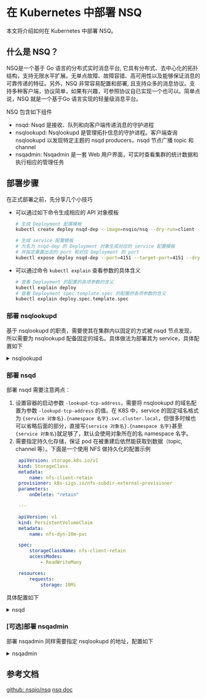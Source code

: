 # 在 Kubernetes 中部署 NSQ


本文将介绍如何在 Kubernetes 中部署 NSQ。

## 什么是 NSQ？

NSQ是一个基于 Go 语言的分布式实时消息平台, 它具有分布式、去中心化的拓扑结构，支持无限水平扩展。无单点故障、故障容错、高可用性以及能够保证消息的可靠传递的特征。另外，NSQ 非常容易配置和部署, 且支持众多的消息协议。支持多种客户端，协议简单，如果有兴趣，可参照协议自已实现一个也可以。简单点说，NSQ 就是一个基于Go 语言实现的轻量级消息平台。

NSQ 包含如下组件
* nsqd: Nsqd 是接收、队列和向客户端传递消息的守护进程
* nsqlookupd: Nsqlookupd 是管理拓扑信息的守护进程。客户端查询 nsqlookupd 以发现特定主题的 nsqd producers，nsqd 节点广播 topic 和 channel
* nsqadmin: Nsqadmin 是一套 Web 用户界面，可实时查看集群的统计数据和执行相应的管理任务

## 部署步骤

在正式部署之前，先分享几个小技巧

* 可以通过如下命令生成相应的 API 对象模板
  ```bash
  # 生成 Deployment 配置模板
  kubectl create deploy nsqd-dep --image=nsqio/nsq --dry-run=client -o yaml

  # 生成 service 配置模板
  # 为名为 nsqd-dep 的 Deployment 对象生成对应的 service 配置模板
  # 并指定暴露出去的 port 和对应 Deployment 的 port
  kubectl expose deploy nsqd-dep --port=4151 --target-port=4151 --dry-run=client -o yaml 
  ```
* 可以通过命令 `kubectl explain` 查看参数的具体含义
  ```bash
  # 查看 Deployment 的配置的各项参数的含义
  kubectl explain deploy
  # 查看 Deployment spec.template.spec 的配置的各项参数的含义
  kubectl explain deploy.spec.template.spec
  ```

### 部署 nsqlookupd

基于 nsqlookupd 的职责，需要使其在集群内以固定的方式被 nsqd 节点发现，所以需要为 nsqlookupd 配备固定的域名。具体做法为部署其为 service，具体配置如下
<details><summary>nsqlookupd</summary>

```yaml
apiVersion: apps/v1
kind: Deployment
metadata:
  creationTimestamp: null
  labels:
    app: nsqlookupd-dep
  name: nsqlookupd-dep
spec:
  replicas: 1
  selector:
    matchLabels:
      app: nsqlookupd-dep
  strategy: {}
  template:
    metadata:
      creationTimestamp: null
      labels:
        app: nsqlookupd-dep
    spec:
      containers:
      - image: nsqio/nsq
        name: nsq
        resources: {}
        imagePullPolicy: IfNotPresent
        command:
          - /nsqlookupd
        ports:
        - containerPort: 4161
        - containerPort: 4160
status: {}

---

apiVersion: v1
kind: Service
metadata:
  creationTimestamp: null
  labels:
    app: nsqlookupd-svr
  name: nsqlookupd-svr
spec:
  ports:
  - port: 4161
    name: http
    protocol: TCP
    targetPort: 4161
  - port: 4160
    name: tcp
    protocol: TCP
    targetPort: 4160
  selector:
    app: nsqlookupd-dep
status:
  loadBalancer: {}
```
</details>

### 部署 nsqd

部署 nsqd 需要注意两点：
1. 设置容器的启动参数 `-lookupd-tcp-address`，需要将 nsqlookupd 的域名配置为参数 `-lookupd-tcp-address` 的值。在 K8S 中，service 的固定域名格式为 `{service 对象名}.{namespace 名字}.svc.cluster.local`，但很多时候也可以省略后面的部分，直接写`{service 对象名}.{namespace 名字}`甚至`{service 对象名}`就足够了，默认会使用对象所在的名 namespace 名字。
2. 需要指定持久化存储，保证 pod 在被重建后依然能获取到数据（topic, channel 等）。下面是一个使用 NFS 做持久化的配置示例
   ```yaml
    apiVersion: storage.k8s.io/v1
    kind: StorageClass
    metadata:
        name: nfs-client-retain
    provisioner: k8s-sigs.io/nfs-subdir-external-provisioner
    parameters:
        onDelete: "retain"

    ---

    apiVersion: v1
    kind: PersistentVolumeClaim
    metadata:
        name: nfs-dyn-10m-pvc

    spec:
        storageClassName: nfs-client-retain
        accessModes:
            - ReadWriteMany

    resources:
        requests:
            storage: 10Mi
   ```



具体配置如下
<details><summary>nsqd</summary>

```yaml
apiVersion: apps/v1
kind: Deployment
metadata:
  creationTimestamp: null
  labels:
    app: nsqd-dep
  name: nsqd-dep
spec:
  replicas: 2
  selector:
    matchLabels:
      app: nsqd-dep
  strategy: {}
  template:
    metadata:
      creationTimestamp: null
      labels:
        app: nsqd-dep
    spec:
      volumes:
      - name: nfs-dyn-10m-vol
        persistentVolumeClaim:
          claimName: nfs-dyn-10m-pvc
      containers:
      - image: nsqio/nsq
        name: nsq
        resources: {}
        imagePullPolicy: IfNotPresent
        args:
          - -lookupd-tcp-address=nsqlookupd-svr:4160
          - -data-path=/data
        command:
          - /nsqd
        ports:
        - containerPort: 4150
        - containerPort: 4151
        volumeMounts:
        - name: nfs-dyn-10m-vol
          mountPath: /data
status: {}
```

</details>

### [可选]部署 nsqadmin

部署 nsqadmin 同样需要指定 nsqlookupd 的地址，配置如下

<details><summary>nsqadmin</summary>

```yaml
apiVersion: apps/v1
kind: Deployment
metadata:
  creationTimestamp: null
  labels:
    app: nsqadmin-dep
  name: nsqadmin-dep
spec:
  replicas: 2
  selector:
    matchLabels:
      app: nsqadmin-dep
  strategy: {}
  template:
    metadata:
      creationTimestamp: null
      labels:
        app: nsqadmin-dep
    spec:
      containers:
      - image: nsqio/nsq
        name: nsq
        resources: {}
        imagePullPolicy: IfNotPresent
        args:
          - -lookupd-http-address=nsqlookupd-svr:4161
        command:
          - /nsqadmin
        ports:
        - containerPort: 4150
        - containerPort: 4151
status: {}

---

apiVersion: v1
kind: Service
metadata:
  creationTimestamp: null
  labels:
    app: nsqadmin-svr
  name: nsqadmin-svr
spec:
  ports:
  - port: 4161
    name: http
    protocol: TCP
    targetPort: 4171
  selector:
    app: nsqadmin-dep
status:
  loadBalancer: {}
```

</details>

## 参考文档
[github: nsqio/nsq](https://github.com/nsqio/nsq)
[nsq doc](https://nsq.io/overview/quick_start.html)

